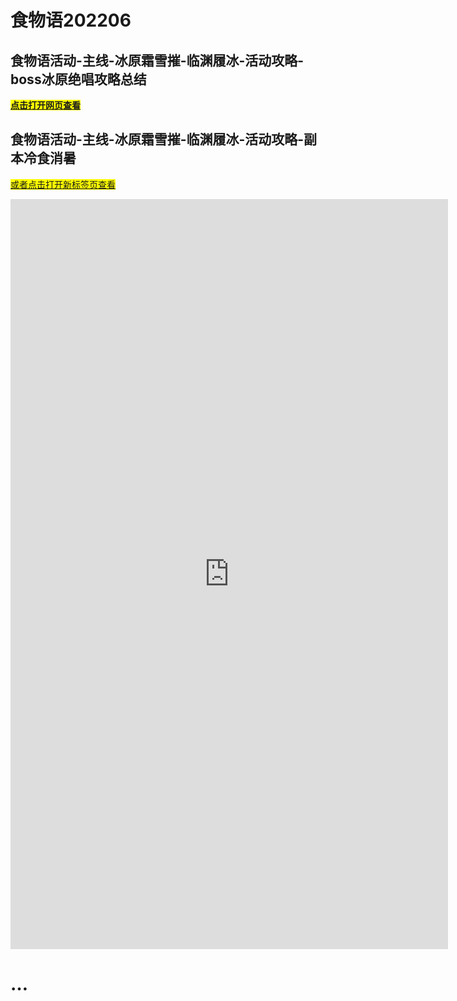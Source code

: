 # 食物语202206

## 食物语活动-主线-冰原霜雪摧-临渊履冰-活动攻略-boss冰原绝唱攻略总结

<mark>**<a target="_blank" href="https://mianbaoduo.com/o/bread/YpyVlZtw">点击打开网页查看</a>**</mark>


## 食物语活动-主线-冰原霜雪摧-临渊履冰-活动攻略-副本冷食消暑

<mark><a target="_blank" href="https://mianbaoduo.com/o/bread/YpucmJZx">或者点击打开新标签页查看</a></mark>

<iframe src="https://mianbaoduo.com/o/bread/YpucmJZx" frameBorder="0" width="700" height="1200" scrolling="yes" ></iframe>


# …

